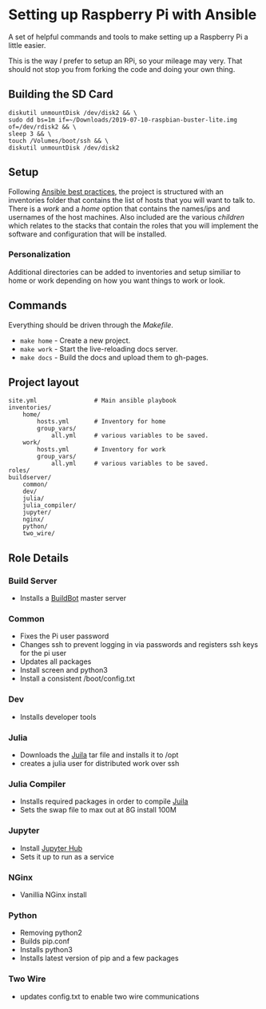 # Setting up Raspberry Pi with Ansible

A set of helpful commands and tools to make setting up a Raspberry Pi a little easier.

This is the way _I_ prefer to setup an RPi, so your mileage may very.  That should not stop you from forking the code
and doing your own thing.

## Building the SD Card

```
diskutil unmountDisk /dev/disk2 && \
sudo dd bs=1m if=~/Downloads/2019-07-10-raspbian-buster-lite.img of=/dev/rdisk2 && \
sleep 3 && \
touch /Volumes/boot/ssh && \
diskutil unmountDisk /dev/disk2
```

## Setup
Following [Ansible best practices](https://docs.ansible.com/ansible/latest/user_guide/playbooks_best_practices.html), the project is structured
with an inventories folder that contains the list of hosts that you will want to talk to.  There is a _work_ and a _home_ option that contains the
names/ips and usernames of the host machines.  Also included are the various _children_ which relates to the stacks that contain the roles that you will implement the software and configuration that will be installed.

### Personalization
Additional directories can be added to inventories and setup similiar to home or work depending on how you want things to work or look.

## Commands
Everything should be driven through the _Makefile_.

* `make home` - Create a new project.
* `make work` - Start the live-reloading docs server.
* `make docs` - Build the docs and upload them to gh-pages.

## Project layout

    site.yml                # Main ansible playbook
    inventories/
        home/
            hosts.yml       # Inventory for home
            group_vars/
                all.yml     # various variables to be saved.
        work/
            hosts.yml       # Inventory for work
            group_vars/
                all.yml     # various variables to be saved.
    roles/
    buildserver/
        common/  
        dev/            
        julia/              
        julia_compiler/     
        jupyter/         
        nginx/
        python/
        two_wire/   

## Role Details
### Build Server
* Installs a [BuildBot](https://buildbot.net/) master server

### Common
* Fixes the Pi user password
* Changes ssh to prevent logging in via passwords and registers ssh keys for the pi user
* Updates all packages
* Install screen and python3
* Install a consistent /boot/config.txt

### Dev
* Installs developer tools

### Julia
* Downloads the [Juila](https://julialang.org/) tar file and installs it to /opt
* creates a julia user for distributed work over ssh

### Julia Compiler
* Installs required packages in order to compile [Juila](https://julialang.org/)
* Sets the swap file to max out at 8G install 100M

### Jupyter
* Install [Jupyter Hub](https://jupyterhub.readthedocs.io/en/stable/)
* Sets it up to run as a service

### NGinx
* Vanillia NGinx install

### Python
* Removing python2
* Builds pip.conf
* Installs python3
* Installs latest version of pip and a few packages

### Two Wire
* updates config.txt to enable two wire communications
